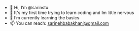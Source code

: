 - 👋 Hi, I’m @sarinstu
- 👀 It's my first time trying to learn coding and Im little nervous
- 🌱 I’m currently learning the basics 
- 📫 You can reach: sarinehbabakhani@gmail.com

<!---
sarinstu/sarinstu is a ✨ special ✨ repository because its `README.md` (this file) appears on your GitHub profile.
You can click the Preview link to take a look at your changes.
--->
